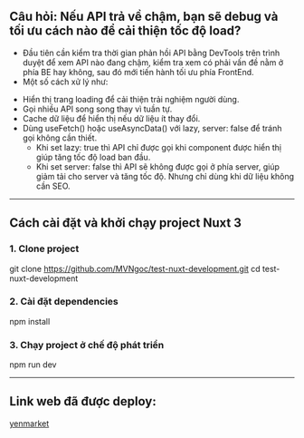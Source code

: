 ## Câu hỏi: Nếu API trả về chậm, bạn sẽ debug và tối ưu cách nào để cải thiện tốc độ load?

- Đầu tiên cần kiểm tra thời gian phản hồi API bằng DevTools trên trình duyệt để xem API nào đang chậm, kiểm tra xem có phải vấn đề nằm ở phía BE hay không, sau đó mới tiến hành tối ưu phía FrontEnd.
- Một số cách xử lý như:

* Hiển thị trang loading để cải thiện trải nghiệm người dùng.
* Gọi nhiều API song song thay vì tuần tự.
* Cache dữ liệu để hiển thị nếu dữ liệu ít thay đổi.
* Dùng useFetch() hoặc useAsyncData() với lazy, server: false để tránh gọi không cần thiết.
  - Khi set lazy: true thì API chỉ được gọi khi component được hiển thị giúp tăng tốc độ load ban đầu.
  - Khi set server: false thì API sẽ không được gọi ở phía server, giúp giảm tải cho server và tăng tốc độ. Nhưng chỉ dùng khi dữ liệu không cần SEO.

---------------------------------------------------------------------------------------------------------------------------------------------------------

## Cách cài đặt và khởi chạy project Nuxt 3

### 1. Clone project
git clone https://github.com/MVNgoc/test-nuxt-development.git
cd test-nuxt-development

### 2. Cài đặt dependencies
npm install

### 3. Chạy project ở chế độ phát triển
npm run dev

---------------------------------------------------------------------------------------------------------------------------------------------------------

## Link web đã được deploy:
[yenmarket](https://yenmarket.netlify.app/)
